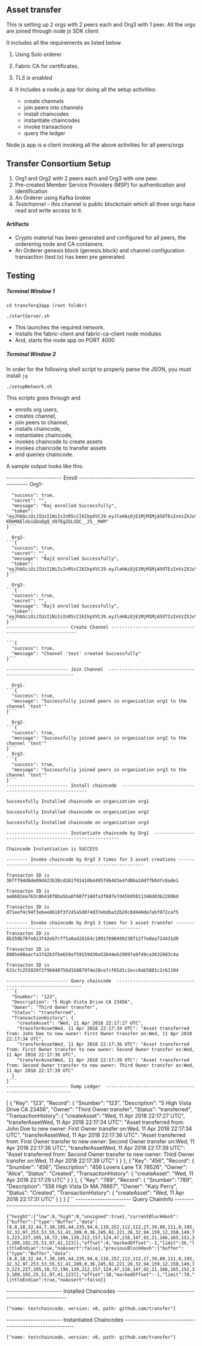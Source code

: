 ## Asset transfer

This is   setting up 2 orgs with 2 peers each and Org3 with 1 peer.  All the orgs are joined through node js SDK client


It includes all the requirements  as listed below.
1.  Using Solo orderer
2.  Fabric CA for certificates.
3.  _TLS is enabled_
4. It includes a node.js app for doing all the setup activities:


    * create channels
    * join peers into channels
    * install chaincodes
    * instantiate chaincodes
    * invoke transactions
    * query the ledger



 Node js app is a client invoking all the above activities for all peers/orgs

## Transfer Consortium Setup
1. Org1 and Org2 with 2 peers each and Org3 with one peer.
2. Pre-created Member Service Providers (MSP) for authentication and identification
3. An Orderer using Kafka broker
4. _Testchannel_ – this channel is public blockchain which all three orgs have read and write access to it.


#### Artifacts
* Crypto material has been generated and configured for all peers, the orderering node and CA containers.
* An Orderer genesis block (genesis.block) and channel configuration transaction (test.tx) has been pre generated.

## Testing

##### Terminal Window 1

`cd transferq3app (root folder)`

`./startServer.sh`



* This launches the required network.
* Installs the fabric-client and fabric-ca-client node modules
* And, starts the node app on PORT 4000

##### Terminal Window 2

In order for the following shell script to properly parse the JSON, you must install `jq`


`./setupNetwork.sh`

This scripts goes through and
  * enrolls org users,
  * creates channel,
  * join peers to channel,
  * installs chaincode,
  * instantiates chaincode,
  * invokes chaincode to create assets
  * invokes chaincode to transfer assets
  * and queries chaincode.


A sample output looks like this:

 -----------------------  Enroll  ---------------------------------------------------------
  Org1-
```{
  "success": true,
  "secret": "",
  "message": "Raj enrolled Successfully",
  "token": "eyJhbGciOiJIUzI1NiIsInR5cCI6IkpXVCJ9.eyJleHAiOjE1MjM1MjA5OTEsInVzZXJuYW1lIjoiUmFqIiwib3JnTmFtZSI6Im9yZzEiLCJpYXQiOjE1MjM0ODQ5OTF9.lv3FT-KRmMAEldoiGDxDgQ_X97EgZGLSDC__25__M4M"
}```

  Org2-
```{
  "success": true,
  "secret": "",
  "message": "Raj2 enrolled Successfully",
  "token": "eyJhbGciOiJIUzI1NiIsInR5cCI6IkpXVCJ9.eyJleHAiOjE1MjM1MjA5OTEsInVzZXJuYW1lIjoiUmFqMiIsIm9yZ05hbWUiOiJvcmcyIiwiaWF0IjoxNTIzNDg0OTkxfQ.niT0fM79bWSg2MIPF87o6DRNLFgxMoVgmyeuevc2koo"
}```

  Org3-
```{
  "success": true,
  "secret": "",
  "message": "Raj3 enrolled Successfully",
  "token": "eyJhbGciOiJIUzI1NiIsInR5cCI6IkpXVCJ9.eyJleHAiOjE1MjM1MjA5OTIsInVzZXJuYW1lIjoiUmFqMyIsIm9yZ05hbWUiOiJvcmczIiwiaWF0IjoxNTIzNDg0OTkyfQ.ZUxt_8rYSWR9RrKm6Gk664PgKvuDbSOkiZ9dgvC2F3Y"
}```
----------------------- Create Channel ---------------------------------------------------------

```{
  "success": true,
  "message": "Channel 'test' created Successfully"
}```

----------------------- Join Channel  ---------------------------------------------------------

  Org1-
```{
  "success": true,
  "message": "Successfully joined peers in organization org1 to the channel 'test'"
}```

  Org2-
```{
  "success": true,
  "message": "Successfully joined peers in organization org2 to the channel 'test'"
}```
  Org3-
```{
  "success": true,
  "message": "Successfully joined peers in organization org3 to the channel 'test'"
}```
----------------------- Install chaincode  ---------------------------------------------------------

Successfully Installed chaincode on organization org1

Successfully Installed chaincode on organization org2

Successfully Installed chaincode on organization org3

----------------------- Instantiate chaincode by Org1  ---------------------------------------------------------

Chaincode Instantiation is SUCCESS

-------- Invoke chaincode by Org3 3 times for 3 asset creations ---------------------------------------------------------

Transacton ID is 36fff9dd8de09d423b30cd261f01410b4495fd64d3e4fd0ba2ddffb04fc8ade1

Transacton ID is ae8602ea763c06410f8ba5ba0f607f160fa3f687e7d45b95911348d03622896d

Transacton ID is d71eef4c94f3ebee8618f3f245a5d074d37ebdba32b20c8d440de7abf072caf5

-------- Invoke chaincode by Org3 3 times for 3 asset transfer ---------------------------------------------------------
Transacton ID is 8b350b78fe013f42eb7cff5a0a426164c1091f690499230712f7e8ea714431d0

Transacton ID is 8805e00aacfa37d2b3fbe659af59159d30a52b44eb29097a9f49ca3632603c4a

Transacton ID is 631cfc255020f2f9b848756d1b8879f4e28ce7cf65d1c2ecc0ab5801c2c61194

----------------------- Query chaincode  ---------------------------------------------------------
```{
  "Snumber": "123",
  "Description": "5 High Vista Drive CA 23456",
  "Owner": "Third Owner transfer",
  "Status": "transferred",
  "TransactionHistory": {
    "createAsset": "Wed, 11 Apr 2018 22:17:27 UTC",
    "transferAssetWed, 11 Apr 2018 22:17:34 UTC": "Asset transferred from: John Doe to new owner: First Owner transfer on:Wed, 11 Apr 2018 22:17:34 UTC",
    "transferAssetWed, 11 Apr 2018 22:17:36 UTC": "Asset transferred from: First Owner transfer to new owner: Second Owner transfer on:Wed, 11 Apr 2018 22:17:36 UTC",
    "transferAssetWed, 11 Apr 2018 22:17:39 UTC": "Asset transferred from: Second Owner transfer to new owner: Third Owner transfer on:Wed, 11 Apr 2018 22:17:39 UTC"
  }
}```
----------------------- Dump Ledger  ---------------------------------------------------------
```
[
  {
    "Key": "123",
    "Record": {
      "Snumber": "123",
      "Description": "5 High Vista Drive CA 23456",
      "Owner": "Third Owner transfer",
      "Status": "transferred",
      "TransactionHistory": {
        "createAsset": "Wed, 11 Apr 2018 22:17:27 UTC",
        "transferAssetWed, 11 Apr 2018 22:17:34 UTC": "Asset transferred from: John Doe to new owner: First Owner transfer on:Wed, 11 Apr 2018 22:17:34 UTC",
        "transferAssetWed, 11 Apr 2018 22:17:36 UTC": "Asset transferred from: First Owner transfer to new owner: Second Owner transfer on:Wed, 11 Apr 2018 22:17:36 UTC",
        "transferAssetWed, 11 Apr 2018 22:17:39 UTC": "Asset transferred from: Second Owner transfer to new owner: Third Owner transfer on:Wed, 11 Apr 2018 22:17:39 UTC"
      }
    }
  },
  {
    "Key": "456",
    "Record": {
      "Snumber": "456",
      "Description": "456 Lovers Lane TX 78526",
      "Owner": "Alice",
      "Status": "Created",
      "TransactionHistory": {
        "createAsset": "Wed, 11 Apr 2018 22:17:29 UTC"
      }
    }
  },
  {
    "Key": "789",
    "Record": {
      "Snumber": "789",
      "Description": "556 High Vista Dr MA 78867",
      "Owner": "Katy Perry",
      "Status": "Created",
      "TransactionHistory": {
        "createAsset": "Wed, 11 Apr 2018 22:17:31 UTC"
      }
    }
  }
]```
----------------------- Query ChainInfo  ---------------------------------------------------------

```{"height":{"low":8,"high":0,"unsigned":true},"currentBlockHash":{"buffer":{"type":"Buffer","data":[8,8,18,32,44,7,30,105,44,235,94,6,119,252,112,112,27,39,80,111,0,193,32,32,97,253,53,55,51,41,209,0,36,245,92,221,26,32,94,159,12,150,149,73,223,227,205,10,72,196,139,212,157,124,47,216,147,92,21,166,165,152,33,189,192,25,51,97,41,123]},"offset":4,"markedOffset":-1,"limit":36,"littleEndian":true,"noAssert":false},"previousBlockHash":{"buffer":{"type":"Buffer","data":[8,8,18,32,44,7,30,105,44,235,94,6,119,252,112,112,27,39,80,111,0,193,32,32,97,253,53,55,51,41,209,0,36,245,92,221,26,32,94,159,12,150,149,73,223,227,205,10,72,196,139,212,157,124,47,216,147,92,21,166,165,152,33,189,192,25,51,97,41,123]},"offset":38,"markedOffset":-1,"limit":70,"littleEndian":true,"noAssert":false}}```

-----------------------  Installed Chaincodes  ---------------------------------------------------------

```["name: testchaincode, version: v0, path: github.com/transfer"]```

-----------------------  Instantiated Chaincodes  ---------------------------------------------------------

```["name: testchaincode, version: v0, path: github.com/transfer"]```
